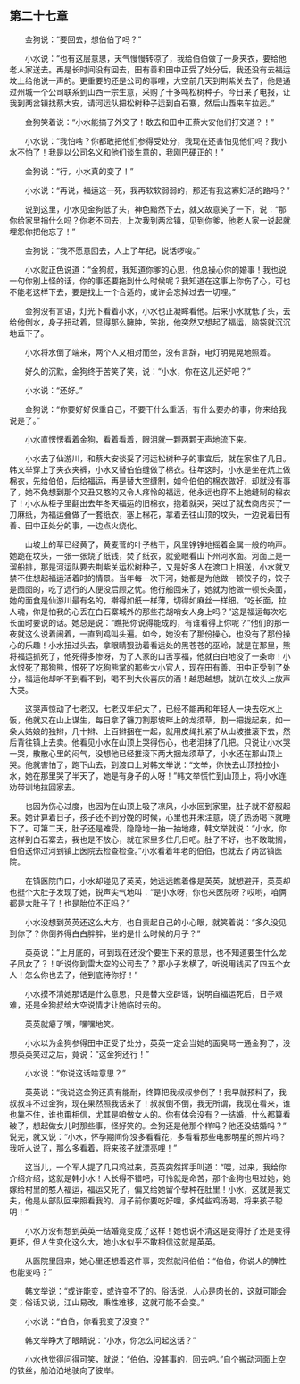   

## 第二十七章

　　金狗说：“要回去，想伯伯了吗？”

　　小水说：“也有这层意思，天气慢慢转凉了，我给伯伯做了一身夹衣，要给他老人家送去。再是长时间没有回去，田有善和田中正受了处分后，我还没有去福运坟上给他说一声的。更重要的还是公司的事哩，大空前几天到荆紫关去了，他是通过州城一个公司联系到山西一宗生意，采购了十多吨松树种子。今日来了电报，让我到两岔镇找蔡大安，请河运队把松树种子运到白石寨，然后山西来车拉运。”

　　金狗笑着说：“小水能搞了外交了！敢去和田中正蔡大安他们打交道？！”

　　小水说：“我怕啥？你都敢把他们参得受处分，我现在还害怕见他们吗？我小水不怕了！我是以公司名义和他们谈生意的，我刚巴硬正的！”

　　金狗说：“行，小水真的变了！”

　　小水说：“再说，福运这一死，我再软软弱弱的，那还有我这寡妇活的路吗？”

　　说到这里，小水见金狗低了头，神色黯然下去，就又故意笑了一下，说：“那你给家里捎什么吗？你老不回去，上次我到两岔镇，见到你爹，他老人家一说起就埋怨你把他忘了！”

　　金狗说：“我不愿意回去，人上了年纪，说话啰唆。”

　　小水就正色说道：“金狗叔，我知道你爹的心思，他总操心你的婚事！我也说一句你别上怪的话，你的事还要拖到什么时候呢？我知道在这事上你伤了心，可也不能老这样下去，要是找上一个合适的，或许会忘掉过去一切哩。”

　　金狗没有言语，灯光下看着小水，小水也正凝眸看他。后来小水就低了头，去给他倒水，身子扭动着，显得那么臃肿，笨拙，他突然又想起了福运，脑袋就沉沉地垂下了。

　　小水将水倒了端来，两个人又相对而坐，没有言辞，电灯明晃晃地照着。

　　好久的沉默，金狗终于苦笑了笑，说：“小水，你在这儿还好吧？”

　　小水说：“还好。”

　　金狗说：“你要好好保重自己，不要干什么重活，有什么要办的事，你来给我说是了。”

　　小水直愣愣看着金狗，看着看着，眼泪就一颗两颗无声地流下来。

　　小水去了仙游川，和蔡大安谈妥了河运松树种子的事宜后，就在家住了几日。韩文举穿上了夹衣夹裤，小水又替伯伯缝做了棉衣。往年这时，小水是坐在炕上做棉衣，先给伯伯，后给福运，再是替大空缝制，如今伯伯的棉衣做好，却就没有事了，她不免想到那个又丑又憨的又令人疼怜的福运，他永远也穿不上她缝制的棉衣了！小水从柜子里翻出去年冬天福运的旧棉衣，抱着就哭，哭过了就去商店买了一刀麻纸，为福运叠做了一套纸衣，塞上棉花，拿着去往山顶的坟头，一边说着田有善、田中正处分的事，一边点火烧化。

　　山坡上的草已经黄了，黄麦菅的叶子枯干，风里铮铮地摇着金属一般的响声。她跪在坟头，一张一张烧了纸钱，焚了纸衣，就瓷眼看山下州河水面。河面上是一溜船排，那是河运队要去荆紫关运松树种子，又是好多人在渡口上相送，小水就又禁不住想起福运活着时的情景。当年每一次下河，她都是为他做一顿饺子的，饺子是囫囵的，吃了远行的人便没后顾之忧。他行船回来了，她就为他做一顿长条面，她的面食是仙游川最有名的，擀得如纸一样薄，切得如麻丝一样细。“吃长面，拉人魂，你是怕我的心丢在白石寨城外的那些花胡哨女人身上吗？”这是福运每次吃长面时要说的话。她总是说：“瞧把你说得能成的，有谁看得上你呢？”他们的那一夜就这么说着闹着，一直到鸡叫头遍。如今，她没有了那份操心，也没有了那份操心的乐趣！小水扭过头去，拿眼睛狠劲着看远处的黑苍苍的巫岭，就是在那里，熊将福运抓死了，他死得多惨呀，为了人家的口舌享福，他就白白地没了一条命！小水恨死了那狗熊，恨死了吃狗熊掌的那些大小官人，现在田有善、田中正受到了处分，福运他却听不到看不到，喝不到大伙喜庆的酒！越思越想，就趴在坟头上放声大哭。

　　这哭声惊动了七老汉，七老汉年纪大了，已经不能再和年轻人一块去吃水上饭，他就又在山上谋生，每日拿了镰刀割那坡畔上的龙须草，割一把拢起来，如一条大姑娘的独辫，几十辫、上百辫捆在一起，就用皮绳扎紧了从山坡推滚下去，然后背往镇上去卖。他看见小水在山顶上哭得伤心，也老泪抹了几把。只说让小水哭一哭，散散心里的闷气，没想他已经推滚下两大捆龙须草了，小水还在那山顶上哭。他就害怕了，跑下山去，到渡口上对韩文举说：“文举，你快去山顶拉拉小水，她在那里哭了半天了，她是有身子的人呀！”韩文举慌忙到山顶上，将小水连劝带训地拉回家去。

　　也因为伤心过度，也因为在山顶上吸了凉风，小水回到家里，肚子就不舒服起来。她计算着日子，孩子还不到分娩的时候，心里也并未注意，烧了热汤喝下就睡下了。可第二天，肚子还是难受，隐隐地一抽一抽地疼，韩文举就说：“小水，你这样到白石寨去，我也是不放心，就在家里多住几日吧。肚子不好，也不敢耽搁，伯伯送你过河到镇上医院去检查检查。”小水看着年老的伯伯，也就去了两岔镇医院。

　　在镇医院门口，小水却碰见了英英，她远远瞧着像是英英，就想避开，英英却也挺个大肚子发现了她，锐声尖气地叫：“是小水呀，你也来医院呀？哎哟，咱俩都是大肚子了！也是胎位不正吗？”

　　小水没想到英英还这么大方，也自责起自己的小心眼，就笑着说：“多久没见到你了？你倒养得白白胖胖，坐的是什么时候的月子？”

　　英英说：“上月底的，可到现在还没个要生下来的意思，也不知道要生什么龙子凤女了？！听说你到雷大空的公司去了？那小子发横了，听说用钱买了四五个女人！怎么你也去了，他到底待你好！”

　　小水摸不清她那话是什么意思，只是替大空辟谣，说明自福运死后，日子艰难，还是金狗叔给大空说情才让她临时去的。

　　英英就瘪了嘴，嘿嘿地笑。

　　小水以为金狗参得田中正受了处分，英英一定会当她的面臭骂一通金狗了，没想英英笑过之后，竟说：“这金狗还行！”

　　小水说：“你说这话啥意思？”

　　英英说：“我说这金狗还真有能耐，终算把我叔叔参倒了！我早就预料了，我叔叔斗不过金狗，现在果然照我话来了！叔叔倒不倒，我无所谓，我现在看来，谁也靠不住，谁也甭相信，尤其是咱做女人的。你有体会没有？一结婚，什么都算看破了，想起做女儿时那些事，怪好笑的。金狗还是他那个样吗？他还没结婚吗？” 说完，就又说：“小水，怀孕期间你没多看看花，多看看那些电影明星的照片吗？我听人说了，那么多看着，将来孩子就漂亮哩！”

　　这当儿，一个军人提了几只鸡过来，英英突然挥手叫道：“喂，过来，我给你介绍介绍，这就是韩小水！人长得不错吧，可怜就是命苦，那个金狗也甩过她，她嫁给村里的憨人福运，福运又死了，偏又给她留个孽种在肚里！小水，这就是我丈夫，他是从部队回来照看我的。月子前你要吃好哩，多炖些鸡汤喝，将来孩子聪明！”

　　小水万没有想到英英一结婚竟变成了这样！她也说不清这是变得好了还是变得更坏，但人生变化这么大，她小水似乎不敢相信这就是英英。

　　从医院里回来，她心里还想着这件事，突然就问伯伯：“伯伯，你说人的脾性也能变吗？”

　　韩文举说：“或许能变，或许变不了的。俗话说，人心是肉长的，这就可能会变；俗话又说，江山易改，秉性难移，这就可能不会变。”

　　小水说：“伯伯，你看我变了没变？”

　　韩文举睁大了眼睛说：“小水，你怎么问起这话？”

　　小水也觉得问得可笑，就说：“伯伯，没甚事的，回去吧。”自个搬动河面上空的铁丝，船泊泊地驶向了彼岸。